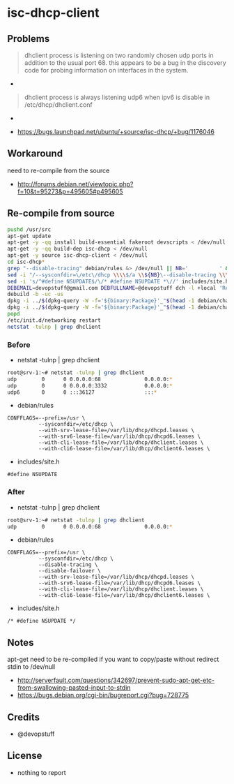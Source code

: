 # isc-dhcp-client

## Problems

> dhclient process is listening on two randomly chosen udp ports in addition to the usual port 68.
this appears to be a bug in the discovery code for probing information on interfaces in the system.

-

> dhclient process is always listening udp6 when ipv6 is disable in /etc/dhcp/dhclient.conf

-
* https://bugs.launchpad.net/ubuntu/+source/isc-dhcp/+bug/1176046

## Workaround

need to re-compile from the source

* http://forums.debian.net/viewtopic.php?f=10&t=95273&p=495605#p495605


## Re-compile from source

```bash
pushd /usr/src
apt-get update
apt-get -y -qq install build-essential fakeroot devscripts < /dev/null
apt-get -y -qq build-dep isc-dhcp < /dev/null
apt-get -y source isc-dhcp-client < /dev/null
cd isc-dhcp*
grep "--disable-tracing" debian/rules &> /dev/null || NB='          ' &&
sed -i "/--sysconfdir=\/etc\/dhcp \\\\$/a \\${NB}\--disable-tracing \\\\\n${NB}--disable-failover \\\\" debian/rules
sed -i 's/^#define NSUPDATE$/\/* #define NSUPDATE *\//' includes/site.h
DEBEMAIL=devopstuff@gmail.com DEBFULLNAME=@devopstuff dch -l +local 'Rebuilt from sources'
debuild -b -uc -us
dpkg -i ../$(dpkg-query -W -f='${binary:Package}'_"$(head -1 debian/changelog | awk -F'[()]' '{print $2}')"_'${Architecture}' isc-dhcp-common).deb
dpkg -i ../$(dpkg-query -W -f='${binary:Package}'_"$(head -1 debian/changelog | awk -F'[()]' '{print $2}')"_'${Architecture}' isc-dhcp-client).deb
popd
/etc/init.d/networking restart
netstat -tulnp | grep dhclient
```

### Before
* netstat -tulnp | grep dhclient
```bash
root@srv-1:~# netstat -tulnp | grep dhclient
udp        0      0 0.0.0.0:68              0.0.0.0:*                           423/dhclient
udp        0      0 0.0.0.0:3332            0.0.0.0:*                           423/dhclient
udp6       0      0 :::36127                :::*                                423/dhclient
```

* debian/rules

```
CONFFLAGS=--prefix=/usr \
          --sysconfdir=/etc/dhcp \
          --with-srv-lease-file=/var/lib/dhcp/dhcpd.leases \
          --with-srv6-lease-file=/var/lib/dhcp/dhcpd6.leases \
          --with-cli-lease-file=/var/lib/dhcp/dhclient.leases \
          --with-cli6-lease-file=/var/lib/dhcp/dhclient6.leases \
```
* includes/site.h
```
#define NSUPDATE
```
### After
* netstat -tulnp | grep dhclient
```bash
root@srv-1:~# netstat -tulnp | grep dhclient
udp        0      0 0.0.0.0:68              0.0.0.0:*                           423/dhclient
```

* debian/rules
```
CONFFLAGS=--prefix=/usr \
          --sysconfdir=/etc/dhcp \
          --disable-tracing \
          --disable-failover \
          --with-srv-lease-file=/var/lib/dhcp/dhcpd.leases \
          --with-srv6-lease-file=/var/lib/dhcp/dhcpd6.leases \
          --with-cli-lease-file=/var/lib/dhcp/dhclient.leases \
          --with-cli6-lease-file=/var/lib/dhcp/dhclient6.leases \
```
* includes/site.h
```
/* #define NSUPDATE */
```

## Notes

apt-get need to be re-compiled if you want to copy/paste without redirect stdin to /dev/null

* http://serverfault.com/questions/342697/prevent-sudo-apt-get-etc-from-swallowing-pasted-input-to-stdin
* https://bugs.debian.org/cgi-bin/bugreport.cgi?bug=728775

## Credits

* @devopstuff

## License

* nothing to report
